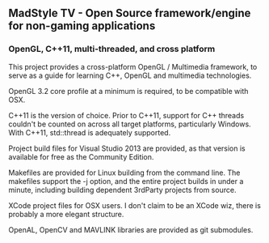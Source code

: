 ## MadStyle TV - Open Source framework/engine for non-gaming applications
### OpenGL, C++11, multi-threaded, and cross platform
This project provides a cross-platform OpenGL / Multimedia framework, to serve as a guide for learning C++, OpenGL and multimedia technologies.

OpenGL 3.2 core profile at a minimum is required, to be compatible with OSX.

C++11 is the version of choice. Prior to C++11, support for C++ threads couldn't be counted on across all target platforms, particularly Windows.  With C++11, std::thread is adequately supported.

Project build files for Visual Studio 2013 are provided, as that version is available for free as the Community Edition.  

Makefiles are provided for Linux building from the command line. The makefiles support the -j option, and the entire project builds in under a minute, including building dependent 3rdParty projects from source.

XCode project files for OSX users.  I don't claim to be an XCode wiz, there is probably a more elegant structure.

OpenAL, OpenCV and MAVLINK libraries are provided as git submodules.  

